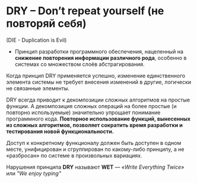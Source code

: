 # DRY – Don’t repeat yourself (не повторяй себя)

(DIE - Duplication is Evil)

- Принцип разработки программного обеспечения, нацеленный на **снижение повторения информации различного рода**, особенно в системах со множеством слоёв абстрагирования.

Когда принцип DRY применяется успешно, изменение единственного элемента системы не требует внесения изменений в другие, логически не связанные элементы.

DRY всегда приводит к декомпозиции сложных алгоритмов на простые функции. А декомпозиция сложных операций на более простые (и повторно используемые) значительно упрощает понимание программного кода. **Повторное использование функций, вынесенных из сложных алгоритмов, позволяет сократить время разработки и тестирования новой функциональности.**

Доступ к конкретному функционалу должен быть доступен в одном месте, унифицирован и сгруппирован по какому-либо принципу, а не «разбросан» по системе в произвольных вариациях.

Нарушения принципа **DRY** называют **WET** — *«Write Everything Twice»* или *"We enjoy typing"*
